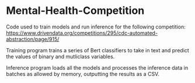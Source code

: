 # Mental-Health-Competition
Code used to train models and run inference for the following competition:
https://www.drivendata.org/competitions/295/cdc-automated-abstraction/page/915/

Training program trains a series of Bert classifiers to take in text and predict the values of binary and mutliclass variables.

Inference program loads all the models and processes the inference data in batches as allowed by memory, outputting the results as a CSV.
